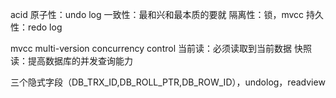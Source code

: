 acid
原子性：undo log
一致性：最和兴和最本质的要就
隔离性：锁，mvcc
持久性：redo log

mvcc multi-version concurrency control
当前读：必须读取到当前数据
快照读：提高数据库的并发查询能力

三个隐式字段（DB_TRX_ID,DB_ROLL_PTR,DB_ROW_ID），undolog，readview
